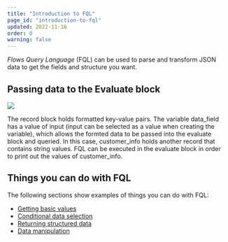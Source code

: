 ```yaml
---
title: "Introduction to FQL"
page_id: "introduction-to-fql"
updated: 2022-11-16
order: 0
warning: false
---
```


_Flows Query Language_ (FQL) can be used to parse and transform JSON data to get the fields and structure you want.

## Passing data to the Evaluate block

![](https://assets.postman.com/postman-labs-docs/flows-query-language/updated-evaluate-block-example.png)

The record block holds formatted key-value pairs. The variable data_field has a value of input (input can be selected as a value when creating the variable), which allows the formted data to be passed into the evaluate block and queried. In this case, customer_info holds another record that contains string values. FQL can  be executed in the evaluate block in order to print out the values of customer_info.

## Things you can do with FQL

The following sections show examples of things you can do with FQL:

- [Getting basic values](/postman-flows/flows-query-language/get-basic-values/)
- [Conditional data selection](/postman-flows/flows-query-language/conditional-data-selection/)
- [Returning structured data](/postman-flows/flows-query-language/returning-structured-results/)
- [Data manipulation](/postman-flows/flows-query-language/data-manipulation/)
